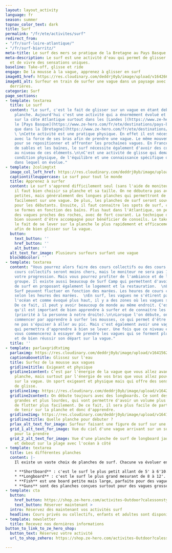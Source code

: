 ```yaml
---
layout: layout_activity
language: fr
season: summer
topnav_color_text: dark
title: Surf
permalink: "/fr/ete/activites/surf"
redirect_from:
- "/fr/surf-loire-atlantique/"
- "/fr/surf-biarritz/"
meta-title: Le surf des mers se pratique de la Bretagne au Pays Basque
meta-description: Le surf est une activité d'eau qui permet de glisser sur les vagues
  et de vivre des sensations uniques.
baseline: Take-off, glisse et ride
engage: De la mousse à la vague, apprenez à glisser en surf
image01_href: https://res.cloudinary.com/deddrj0yb/image/upload/v1642661307/website/summer/joseph-greve-TII6axq3eo4-unsplash_ulp3bo.jpg
image01_alt: Surfeur en train de surfer une vague dans un paysage avec des collines
  derrières.
categorie: Surf
page_sections:
- template: textarea
  title: Le surf
  content: "Le surf, c'est le fait de glisser sur un vague en étant debout sur une
    planche. Aujourd'hui c'est une activité qui a énormément évolué et est très rependue
    sur la côte Atlantique surtout dans les [Landes ](https://www.ze-hero.com/fr/ete/destinations/les-landes)et
    le [Pays Basque](https://www.ze-hero.com/fr/ete/destinations/pays-basque) ainsi
    que dans la [Bretagne](https://www.ze-hero.com/fr/ete/destinations/loire-atlantique).
    \ \nCette activité est une pratique physique. En effet il est nécessaire de \"ramer\"
    avec la force de ses bras afin de prendre une vague. Le même mouvement est requis
    pour se repositionner et affronter les prochaines vagues. En France avec les bancs
    de sables et les baïnes, le surf nécessite également d'avoir des connaissances
    au niveau de ces éléments.\n\nC'est une activité de glisse qui demande une bonne
    condition physique, de l'équilibre et une connaissance spécifique de l'environnement
    dans lequel on évolue."
- template: 2colimgtxt
  image_col_left_href: https://res.cloudinary.com/deddrj0yb/image/upload/v1642605798/website/summer/victoria-palacios-scIXeTCipZA-unsplash_dhmqlq.jpg
  captiontitleuppercase: Le surf pour tout le monde
  title: Apprenez à surfer
  content: Le surf s'apprend difficilement seul (sans l'aide de moniteur). Tout d'abord
    il faut bien choisir sa planche et sa taille. On ne débutera pas avec des planches
    petites, mais généralement des longues planches qui permettront de partir plus
    facilement sur une vague. De plus, les planches de surf seront souvent en mousse
    pour les débutants. Ensuite, il faut connaitre les spots de surf, car les vagues
    se formes en fonction des baïns. Plus haut dans l'Atlantique, on peut retrouver
    des vagues proches des roches, avec de fort courant. La technique de surf demande
    bien souvent d'être accompagné pour bénéficier de conseils. Le take-off c'est
    le fait de se lever sur la planche le plus rapidement et efficacement possible
    afin de bien glisser sur la vague.
  button:
    text_button: ''
    href_button: ''
    alt_button: ''
  alt_text_for_image: Plusieurs surfeurs surfant une vague
  blockBGcolor: ''
- template: textarea
  content: "Vous pourrez alors faire des cours collectifs ou des cours privés. Les
    cours collectifs seront moins chers, mais le moniteur ne sera pas 100% dédié à
    votre progression. Mais vous pourrez profiter de l'ambiance et de l'émulsion du
    groupe. Il existe aussi beaucoup de Surf Camp qui permettent d'avoir des cours
    de surf en proposant également le logement et la restauration.  \nLes cours de
    Surf peuvent fluctuer en fonction des marées. Les heures de cours changeront alors
    selon les heures des marées.  \nEn surf, les vagues ne s'étirent pas sur tout
    l'océan et comme évoqué plus haut, il y a des zones où les vagues se forment.
    De ce fait, il peut y avoir beaucoup de monde au même endroit. C'est pour cela
    qu'il est important de bien apprendre à surfer et de connaitre les règles du surf
    (priorité à la personne à notre droite).\n\nLorsque l'on débute, on va d'abord
    commencer par apprendre à surfer les mousses, ce qui permet d'être au bord, de
    ne pas s'épuiser à aller au pic. Mais c'est également avoir une vague de mousse
    qui permettra d'apprendre à bien se lever. Une fois que ce niveau est acquis,
    vous commencerez à essayer de prendre les vagues qui se forment plus au large
    et de bien réussir son départ sur la vague."
  title: ''
- template: parlaxgridtxtimg
  parlaximg: https://res.cloudinary.com/deddrj0yb/image/upload/v1641562732/website/summer/cedric-frixon-G9Rfc1qccH4-unsplash_gr8ksg.jpg
  captionabovetitle: Glissez sur l'eau
  title: Surfez de la mousse aux vagues
  gridline1title: Exigeant et physique
  gridline1content: C'est par l'énergie de la vague que vous allez avancer sur votre
    planche, mais surtout par l'énergie de vos bras que vous allez pouvoir partir
    sur la vague. Un sport exigeant et physique mais qui offre des sensations incroyables
    de glisse.
  gridline1img: https://res.cloudinary.com/deddrj0yb/image/upload/v1642661311/website/summer/carles-rabada-TbJg-UB7mGs-unsplash_1_nz9e4g.jpg
  gridline2content: On débute toujours avec des longboards. Ce sont des planches plus
    grandes et plus lourdes, qui vont permettre d'avoir un volume plus important et
    de flotter plus facilement. De ce fait, il sera plus facile de partir sur la vague,
    de tenir sur la planche et donc d'apprendre.
  gridline2img: https://res.cloudinary.com/deddrj0yb/image/upload/v1641562732/website/summer/dendy-darma-satyazi-XFMjz4X3hGs-unsplash_j0t4sg.jpg
  gridline2title: Quelle planche pour débuter ?
  prlax_alt_text_for_image: Surfeur faisant une figure de surf sur une vague
  grid_1_alt_text_for_image: Vue du ciel d'une vague arrivant sur un surfeur qui rame
    pour la prendre
  grid_2_alt_text_for_image: Vue d'une planche de surf de longboard jaune posée droite
    et debout sur la plage avec l'océan à côté
- template: textarea
  title: Les différentes planches
  content: |-
    Il existe un vaste choix de planches de surf. Chacune va évoluer en fonction de sa taille et de son shape. En surf les tailles sont définies en pieds. Pour information : un pied = 0,33cm. Vous allez retrouver ces différents planches :

    * **Shortboard** : c'est le surf le plus petit allant de 5' à 6'10. C'est une planche pour les personnes confirmées à expertes. Elle est parfaite pour un surf agressif, technique et très maniable.
    * **Longboard** : c'est le surf le plus grand mesurant de 8 à 12'. Il permet de se déplacer sur la planche et d'avoir un surf plus doux
    * **Fish** est une board petite mais large, parfaite pour des vagues pas très grandes mais pour réaliser un panel de figures.
    * **Guns** sont des planches conçues surtout pour des vagues grosses et grandes. Elles sont donc dédiées aux surfeurs expérimentés.
- template: cta
  button:
    href_button: https://shop.ze-hero.com/activites-Outdoor?calessonstype=all&catypegenderlistsummer=all&calessonsactivitytype=Surf&start-date=
    text_button: Réserver maintenant >
  intro: Réservez dès maintenant vos activités surf
  headline: Cours privés ou collectifs, enfants et adultes sont disponibles
- template: newsletter
  title: Recevez nos dernières informations
button_to_link_to_ze_hero_shop:
  button_text: Réservez votre activité
  url_to_shop_zehero: https://shop.ze-hero.com/activites-Outdoor?calessonstype=all&catypegenderlistsummer=all&calessonsactivitytype=Surf&start-date=

---
```

